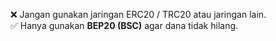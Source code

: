 
❌ Jangan gunakan jaringan ERC20 / TRC20 atau jaringan lain.  
✅ Hanya gunakan **BEP20 (BSC)** agar dana tidak hilang.

